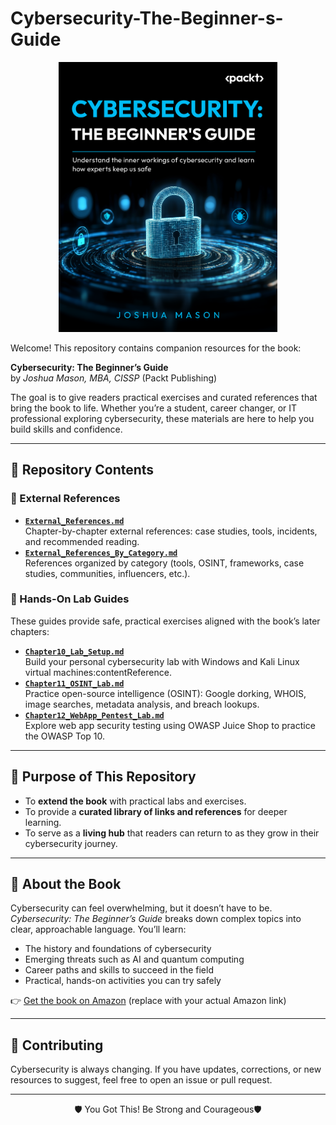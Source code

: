 # Cybersecurity-The-Beginner-s-Guide

<p align="center">
  <img src="./Cybersecurity_The Beginners Guide.png" alt="Cybersecurity: The Beginner's Guide by Joshua Mason" width="350"/>
</p>

Welcome! This repository contains companion resources for the book:

**Cybersecurity: The Beginner’s Guide**  
by *Joshua Mason, MBA, CISSP* (Packt Publishing)

The goal is to give readers practical exercises and curated references that bring the book to life. Whether you’re a student, career changer, or IT professional exploring cybersecurity, these materials are here to help you build skills and confidence.

---

## 📂 Repository Contents

### 🔗 External References
- **[`External_References.md`](./External_References.md)**  
  Chapter-by-chapter external references: case studies, tools, incidents, and recommended reading.
- **[`External_References_By_Category.md`](./External_References_By_Category.md)**  
  References organized by category (tools, OSINT, frameworks, case studies, communities, influencers, etc.).

### 🧪 Hands-On Lab Guides
These guides provide safe, practical exercises aligned with the book’s later chapters:
- **[`Chapter10_Lab_Setup.md`](./Chapter10_Lab_Setup.md)**  
  Build your personal cybersecurity lab with Windows and Kali Linux virtual machines:contentReference.
- **[`Chapter11_OSINT_Lab.md`](./Chapter11_OSINT_Lab.md)**  
  Practice open-source intelligence (OSINT): Google dorking, WHOIS, image searches, metadata analysis, and breach lookups.
- **[`Chapter12_WebApp_Pentest_Lab.md`](./Chapter12_WebApp_Pentest_Lab.md)**  
  Explore web app security testing using OWASP Juice Shop to practice the OWASP Top 10.

---

## 🎯 Purpose of This Repository
- To **extend the book** with practical labs and exercises.  
- To provide a **curated library of links and references** for deeper learning.  
- To serve as a **living hub** that readers can return to as they grow in their cybersecurity journey.  

---

## 📖 About the Book
Cybersecurity can feel overwhelming, but it doesn’t have to be. *Cybersecurity: The Beginner’s Guide* breaks down complex topics into clear, approachable language. You’ll learn:
- The history and foundations of cybersecurity  
- Emerging threats such as AI and quantum computing  
- Career paths and skills to succeed in the field  
- Practical, hands-on activities you can try safely  

👉 [Get the book on Amazon](https://www.amazon.com/) (replace with your actual Amazon link)

---

## 🤝 Contributing
Cybersecurity is always changing. If you have updates, corrections, or new resources to suggest, feel free to open an issue or pull request.  

---

<p align="center">🛡️ You Got This! Be Strong and Courageous🛡️</p>
